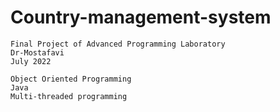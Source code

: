 # Country-management-system

    Final Project of Advanced Programming Laboratory
    Dr-Mostafavi
    July 2022

    Object Oriented Programming
    Java
    Multi-threaded programming
